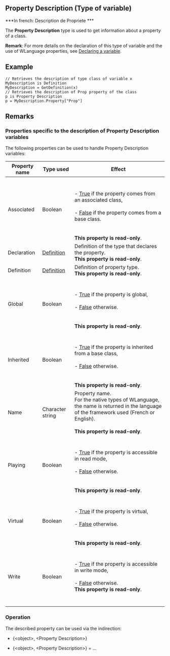 
## Property Description (Type of variable)

***In french: Description de Propriete ***
				



<a name="XUse"></a>
<a name="Use"></a>
<a name="description"></a>
The **Property Description** type is used to get information about a property of a class.



**Remark**: For more details on the declaration of this type of variable and the use of WLanguage properties, see [Declaring a variable](../Motscles/1514032.md).
<a name="Example1"></a>
<a name="sample_code"></a>

## Example


```wl
// Retrieves the description of type class of variable x
MyDescription is Definition
MyDescription = GetDefinition(x)
// Retrieves the description of Prop property of the class
p is Property Description 
p = MyDescription.Property["Prop"]
```

<a name="NOTE0"></a>
<a name="NOTE0_1"></a>

## Remarks


### Properties specific to the description of Property Description variables
<a name="properties_specific_the_description_property_description_variables_ELTPARAGRAPHE000046"></a>

The following properties can be used to handle Property Description variables:

| **Property name** | **Type used** | **Effect** |
| --- | --- | --- |
| Associated | Boolean | <br><br>- <u><u><u><u>True</u></u></u></u> if the property comes from an associated class,<br><br>- <u><u><u><u>False</u></u></u></u> if the property comes from a base class. <br><br><br>**This property is read-only**. |
| Declaration | [Definition](../WDLang1/1000019540.md) | Definition of the type that declares the property. <br>**This property is read-only**. |
| Definition | [Definition](../WDLang1/1000019540.md) | Definition of property type. <br>**This property is read-only**. |
| Global | Boolean | <br><br>- <u><u><u><u>True</u></u></u></u> if the property is global,<br><br>- <u><u><u><u>False</u></u></u></u> otherwise. <br><br><br>**This property is read-only**. |
| Inherited | Boolean | <br><br>- <u><u><u><u>True</u></u></u></u> if the property is inherited from a base class,<br><br>- <u><u><u><u>False</u></u></u></u> otherwise. <br><br><br>**This property is read-only**. |
| Name | Character string | Property name. <br>For the native types of WLanguage, the name is returned in the language of the framework used (French or English).<br><br>**This property is read-only**. |
| Playing | Boolean | <br><br>- <u><u><u><u>True</u></u></u></u> if the property is accessible in read mode,<br><br>- <u><u><u><u>False</u></u></u></u> otherwise. <br><br><br>**This property is read-only**. |
| Virtual | Boolean | <br><br>- <u><u><u><u>True</u></u></u></u> if the property is virtual,<br><br>- <u><u><u><u>False</u></u></u></u> otherwise. <br><br><br>**This property is read-only**. |
| Write | Boolean | <br><br>- <u><u><u><u>True</u></u></u></u> if the property is accessible in write mode,<br><br>- <u><u><u><u>False</u></u></u></u> otherwise. <br>	**This property is read-only**.<br><br><br> |






<a name="NOTE0_2"></a>


### Operation
<a name="operation_ELTPARAGRAPHE000181"></a>

The described property can be used via the indirection: 

- {&lt;object&gt;, &lt;Property Description&gt;}

- {&lt;object&gt;, &lt;Property Description&gt;} = ...





